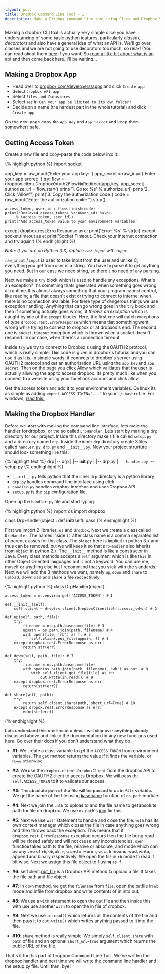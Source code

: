 ```yaml
---
layout: post
title: Dropbox Command Line Tool - 1
description: Make a Dropbox command line tool using Click and Dropbox SDK
---
```


Making a dropbox CLI tool is actually very simple once you have understanding of some basic python features, particularly _classes_, _decorators_ and also have a general idea of what an API is. We'll go over classes and we are not going to use decorators too much, so relax! (You can read about them [here](/posts/decorators-in-python/) if you want) So [read a little bit about what is an api](http://lmgtfy.com/?q=what+is+an+api) and then come back here. I'll be waiting...

Making a Dropbox App
--------------------

- Head over to [dropbox.com/developers/apps](https://www.dropbox.com/developers/apps) and click `Create app`
- Select `Dropbox API app`
- Select `Files and Datastores`
- Select `Yes` in `Can your app be limited to its own folder?`
- Decide on a name (the hardest part in the whole tutorial) and click `Create app`

On the next page copy the `App Key` and `App Secret` and keep them somewhere safe.

Getting Access Token
--------------------

Create a new file and copy-paste the code below into it:

{% highlight python %}
import socket

app_key = raw_input('Enter your app key: ')
app_secret = raw_input('Enter your app secret: ')
try:
    flow = dropbox.client.DropboxOAuth2FlowNoRedirect(app_key, app_secret)
    authorize_url = flow.start()
    print('1. Go to: %s' % authorize_url)
    print('2. Click "Allow"')
    print('3. Copy the authorization code.')
    code = raw_input("Enter the authorization code: ").strip()

    access_token, user_id = flow.finish(code)
    print('Recieved access_token: %s\nUser_id: %s\n'
         % (access_token, user_id))
    print('Add access_token value to your environment variables')
except dropbox.rest.ErrorResponse as e:
    print('Error: %s' % str(e))
except socket.timeout as e:
    print('Socket Timeout. Check your internet connection and try again')
{% endhighlight %}

*Note: If you are on Python 3.X, replace `raw_input` with `input`*

`raw_input` / `input` is used to take input from the user and unlike C, everything you get from user is a string. You have to parse it to get anything you need. But in our case we need string, so there's no need of any parsing.

Next we make a `try` block which is used to handle any exceptions. What's an exception? It's something thats generated when something goes wrong at runtime. It is almost always something that your program cannot control, like reading a file that doesn't exist or trying to connect to internet when there is no connection available. For there type of dangerous things we use exception handling. Anything that can go wrong goes in the `try` block and then if something actually goes wrong, it _throws an exception_ which is caught by one of the `except` blocks. Here, the first one will catch exceptions of type `dropbox.rest.ErrorResponse` which means that something went wrong while trying to connect to dropbox or at dropbox's end. The second one is `socket.timeout` exception which is thrown when a socket doesn't respond. In our case, when there's a connection timeout.

Inside `try` we try to connect to Dropbox's using the OAUTH2 protocol, which is really simple. This code is given in dropbox's tutorial and you can use it as it is. In simple words, it connects to dropbox's server using OAUTH2 protocol and get an authorization URL using the `app key` and `app secret`. Then on the page you click Allow which validates that the user is actually allowing the app to access dropbox. Its pretty much like when you connect to a website using your facebook account and click allow.

Get the access token and add it to your environment variables. On linux its as simple as adding `export ACCESS_TOKEN="..."` to your `~/.bashrc` file. For windows, [read this.](http://www.computerhope.com/issues/ch000549.htm)

Making the Dropbox Handler
--------------------------

Before we start with making the command line interface, lets make the handler for dropbox, or the so called `DrpHandler`. Lets start by making a `drp` directory for our project. Inside this directory make a file called `setup.py` and a directory named `drp`. Inside the inner `drp` directory create 3 files called `handler.py`, `drp.py` and `__init__.py`. Now your project structure should look something like this:

{% highlight text %}
drp
|-- drp
|   |-- __init__.py
|   |-- drp.py
|   `-- handler.py
`-- setup.py
{% endhighlight %}

- `__init__.py` tells python that the inner `drp` directory is a python library
- `drp.py` handles command line interface using click
- `handler.py` handles dropbox interface and uses Dropbox API
- `setup.py` is the `pip` configuration file.

Open up the `handler.py` file and start typing.

{% highlight python %}
import os
import dropbox

class DrpHandler(object):
    def __init__(self):
        pass
{% endhighlight %}

First we import 2 libraries, `os` and `dropbox`. Next we create a class called `DrpHandler`. The names inside `()` after class name is a comma separated list of parent classes for this class. The `object` here is implicit in python 3.x and thus can be removed, but we will keep it so that `DrpHandler` also inherits from `object` in python 2.x. The `__init__` method is like a constructor in Java. Every class methods accepts a `self` argument which is like `this` in other Object Oriented languages but is not a keyword. You can use me, myself or anything else but I recommend that you stick with the standards. Next we will add the 3 methods we want, namely `up`, `down` and `share` to upload, download and share a file respectively.

{% highlight python %}
class DrpHandler(object):

    access_token = os.environ.get('ACCESS_TOKEN') # 1

    def __init__(self):
        self.client = dropbox.client.DropboxClient(self.access_token) # 2

    def up(self, path, file):
        try:
            filename = os.path.basename(file) # 3
            uppath = os.path.join(path, filename) # 4
            with open(file, 'rb') as f: # 5
                self.client.put_file(uppath, f) # 6
        except dropbox.rest.ErrorResponse as err:
            return str(err)

    def down(self, path, file): # 7
        try:
            filename = os.path.basename(file)
            with open(os.path.join(path, filename), 'wb') as out: # 8
                with self.client.get_file(file) as in:
                    out.write(in.read()) # 9
        except dropbox.rest.ErrorResponse as err:
            return(str(err))

    def share(self, path):
        try:
            return self.client.share(path, short_url=True) # 10
        except dropox.rest.ErrorResponse as err:
            echo(str(err))
{% endhighlight %}

Lets understand this one line at a time. I will skip over anything already discussed above and link to the documentation for any new functions used here. Go over their docs if you don't understand what they do.

- **#1**: We create a class variable to get the `ACCESS_TOKEN` from environment variables. The `get` method returns the value if it finds the variable, or `None` otherwise.

- **#2**: We use the `dropbox.client.DropboxClient` from the dropbox API to create the OAUTH2 client to access Dropbox. We will pass the `self.ACCESS_TOKEN` to it to validate our access.

- **#3**: The absolute path of the file will be passed to us in `file` variable. We get the name of the file using [basename](https://docs.python.org/2/library/os.path.html#os.path.abspath) function of `os.path` module.

- **#4**: Next we join the `path` to upload to and the file name to get absolute path for file on dropbox. We use `os.path`'s [join](https://docs.python.org/2/library/os.path.html#os.path.join) for this.

- **#5**: Next we use `with` statement to handle and close the file. `with` has its own context manager which closes the file in case anything goes wrong and then throws back the exception. This means that if `dropbox.rest.ErrorResponse` exception occurs then the file being read will be closed safely and will not cause any inconsistencies. `open` function takes path to the file, relative or absolute, and mode which can be any one of `rb`, `wb`, `ab`, `r`, `w` and `a`. Here r, w, a, b means read, write, append and binary respectively. We open the file in `rb` mode to read it bit wise. Next we assign this file object to f using `as f`.

- **#6**: self.client.[put_file](https://www.dropbox.com/developers/core/docs/python) is a Dropbox API method to upload a file. It takes the file path and file object.

- **#7**: In `down` method, we get the `filename` from `file`, open the outfile in `wb` mode and infile from dropbox and write contents of in into out.

- **#8**: We use a `with` statement to open the out file and then inside this with use use another `with` to open the in file of dropbox.

- **#9**: Next we use `in.read()` which returns all the contents of the file and then pass it to `out.write()` which writes anything passed to it into the file.

- **#10**: `share` method is really simple. We simply `self.client.share` with `path` of file and an optional `short_url=True` argument which returns the public URL of the file.

That's it for this part of Dropbox Command Line Tool. We've written the dropbox handler and next time we will write the command line handler and the setup.py file. Until then, bye!
